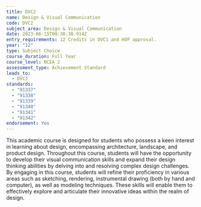 ```yaml
---
title: DVC2
name: Design & Visual Communication
code: DVC2
subject_area: Design & Visual Communication
date: 2023-06-15T00:38:38.914Z
entry_requirements: 12 Credits in DVC1 and HOF approval.
year: "12"
type: Subject Choice
course_duration: Full Year
course_level: NCEA 2
assessment_type: Achievement Standard
leads_to:
  - DVC3
standards:
  - "91337"
  - "91338"
  - "91339"
  - "91340"
  - "91341"
  - "91342"
endorsement: Yes
---
```

This academic course is designed for students who possess a keen interest in learning about design, encompassing architecture, landscape, and product design. Throughout this course, students will have the opportunity to develop their visual communication skills and expand their design thinking abilities by delving into and resolving complex design challenges. By engaging in this course, students will refine their proficiency in various areas such as sketching, rendering, instrumental drawing (both by hand and computer), as well as modeling techniques. These skills will enable them to effectively explore and articulate their innovative ideas within the realm of design.
